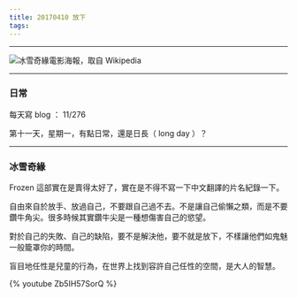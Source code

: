 ```yaml
---
title: 20170410 放下
tags:
---
```

---

![冰雪奇緣電影海報，取自 Wikipedia](https://c1.staticflickr.com/4/3829/33904947166_a0f54e0e33_o.jpg)

---

### 日常

每天寫 blog ： 11/276

第十一天，星期一，有點日常，還是日長（ long day ）？

---

### 冰雪奇緣

Frozen 這部實在是賣得太好了，實在是不得不寫一下中文翻譯的片名紀錄一下。

自由來自於放手、放過自己，不要跟自己過不去。不是讓自己偷懶之類，而是不要鑽牛角尖。很多時候其實鑽牛尖是一種想傷害自己的慾望。

對於自己的失敗、自己的缺陷，要不是解決他，要不就是放下，不樣讓他們如鬼魅一般籠罩你的時間。

盲目地任性是兒童的行為，在世界上找到容許自己任性的空間，是大人的智慧。

{% youtube Zb5IH57SorQ %}
